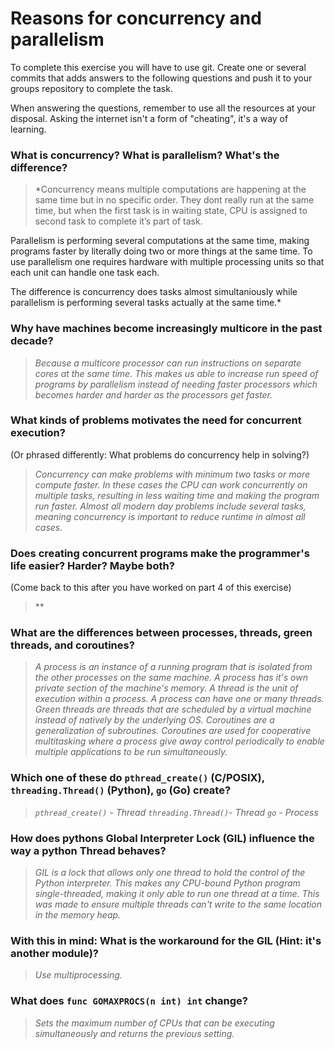 # Reasons for concurrency and parallelism


To complete this exercise you will have to use git. Create one or several commits that adds answers to the following questions and push it to your groups repository to complete the task.

When answering the questions, remember to use all the resources at your disposal. Asking the internet isn't a form of "cheating", it's a way of learning.

 ### What is concurrency? What is parallelism? What's the difference?
 > *Concurrency means multiple computations are happening at the same time but in no specific order. They dont really run at the same time, but
when the first task is in waiting state, CPU is assigned to second task to complete it’s part of task.

Parallelism is performing several computations at the same time, making programs faster by literally doing two or more things at the same time. To use parallelism one requires hardware with multiple processing units so that each unit can handle one task each.

The difference is concurrency does tasks almost simultaniously while parallelism is performing several tasks actually at the same time.*


 ### Why have machines become increasingly multicore in the past decade?
 > *Because a multicore processor can run instructions on separate cores at the same time. This makes us able to increase run speed of programs by parallelism instead of needing faster processors which becomes harder and harder as the processors get faster.*

 ### What kinds of problems motivates the need for concurrent execution?
 (Or phrased differently: What problems do concurrency help in solving?)
 > *Concurrency can make problems with minimum two tasks or more compute faster. In these cases the CPU can work concurrently on multiple tasks, resulting in less waiting time and making the program run faster. Almost all modern day problems include several tasks, meaning concurrency is important to reduce runtime in almost all cases.*

 ### Does creating concurrent programs make the programmer's life easier? Harder? Maybe both?
 (Come back to this after you have worked on part 4 of this exercise)
 > **

 ### What are the differences between processes, threads, green threads, and coroutines?
 > *A process is an instance of a running program that is isolated from the other processes on the same machine. A process has it's own private section of the machine's memory. A thread is the unit of execution within a process. A process can have one or many threads. Green threads are threads that are scheduled by a virtual machine instead of natively by the underlying OS. Coroutines are a generalization of subroutines. Coroutines are used for cooperative multitasking where a process give away control periodically to enable multiple applications to be run simultaneously.*

 ### Which one of these do `pthread_create()` (C/POSIX), `threading.Thread()` (Python), `go` (Go) create?
 > *`pthread_create()` - Thread
    `threading.Thread()`- Thread
    `go` - Process*

 ### How does pythons Global Interpreter Lock (GIL) influence the way a python Thread behaves?
 > *GIL is a lock that allows only one thread to hold the control of the Python interpreter. This  makes any CPU-bound Python program single-threaded, making it only able to run one thread at a time. This was made to ensure multiple threads can't write to the same location in the memory heap.*

 ### With this in mind: What is the workaround for the GIL (Hint: it's another module)?
 > *Use multiprocessing.*

 ### What does `func GOMAXPROCS(n int) int` change?
 > *Sets the maximum number of CPUs that can be executing simultaneously and returns the previous setting.*
